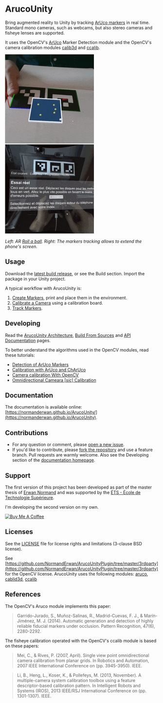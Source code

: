 # ArucoUnity

Bring augmented reality to Unity by tracking [ArUco markers](https://docs.opencv.org/master/d5/dae/tutorial_aruco_detection.html) in real time. Standard mono cameras, such as webcams, but also stereo cameras and fisheye lenses are supported.

It uses the OpenCV's [ArUco](http://docs.opencv.org/master/d9/d6a/group__aruco.html) Marker Detection module and the OpenCV's camera calibration modules [calib3d](http://docs.opencv.org/master/d9/d0c/group__calib3d.html) and [ccalib](http://docs.opencv.org/master/d3/ddc/group__ccalib.html).

![Demo 1](docs/images/ar_roll_a_ball.gif)
![Demo 2](docs/images/extended_phone_screen.gif)

*Left: AR [Roll a ball](https://unity3d.com/fr/learn/tutorials/s/roll-ball-tutorial). Right: The markers tracking allows to extend the phone's screen.*

## Usage

Download the [latest build release](https://github.com/NormandErwan/ArucoUnity/releases), or see the Build section. Import the package in your Unity project.

A typical workflow with ArucoUnity is:

1. [Create Markers](https://normanderwan.github.io/ArucoUnity/articles/create-markers.html), print and place them in the environment.
2. [Calibrate a Camera](https://normanderwan.github.io/ArucoUnity/articles/calibrate-a-camera.html) using a calibration board.
3. [Track Markers](https://normanderwan.github.io/ArucoUnity/articles/track-markers.html).

## Developing

Read the [ArucoUnity Architecture](articles/aruco-unity-architecture.html), [Build From Sources](articles/build-from-sources.html) and [API Documentation](api/ArucoUnity.Calibration.html) pages.

To better understand the algorithms used in the OpenCV modules, read these tutorials:

- [Detection of ArUco Markers](https://docs.opencv.org/3.4/d5/dae/tutorial_aruco_detection.html)
- [Calibration with ArUco and ChArUco](https://docs.opencv.org/3.4/da/d13/tutorial_aruco_calibration.html)
- [Camera calibration With OpenCV](https://docs.opencv.org/3.4/d4/d94/tutorial_camera_calibration.html)
- [Omnidirectional Cameara [*sic*] Calibration](https://docs.opencv.org/3.4/dd/d12/tutorial_omnidir_calib_main.html)

## Documentation

The documentation is available online: [https://normanderwan.github.io/ArucoUnity/](https://normanderwan.github.io/ArucoUnity).

## Contributions

- For any question or comment, please [open a new issue](https://github.com/NormandErwan/ArucoUnity/issues/new).
- If you'd like to contribute, please [fork the repository](https://github.com/NormandErwan/ArucoUnity/fork) and use a feature branch. Pull requests are warmly welcome. Also see the Developing section of the [documentation homepage](https://normanderwan.github.io/ArucoUnity).

## Support

The first version of this project has been developed as part of the master thesis of [Erwan Normand](https://ca.linkedin.com/in/normanderwan) and was supported by the [ÉTS - École de Technologie Supérieure](https://www.etsmtl.ca).

I'm developing the second version on my own.

[![Buy Me A Coffee](https://www.buymeacoffee.com/assets/img/custom_images/white_img.png)](https://www.buymeacoffee.com/h48VU3fny)

## Licenses

See the [LICENSE](https://github.com/NormandErwan/ArucoUnity/blob/master/LICENSE) file for license rights and limitations (3-clause BSD license).

See [https://github.com/NormandErwan/ArucoUnityPlugin/tree/master/3rdparty](https://github.com/NormandErwan/ArucoUnityPlugin/tree/master/3rdparty) for the OpenCV license. ArucoUnity uses the following modules: [aruco](https://github.com/opencv/opencv_contrib/tree/master/modules/aruco), [cablid3d](http://docs.opencv.org/master/d9/d0c/group__calib3d.html), [ccalib](http://docs.opencv.org/master/d3/ddc/group__ccalib.html)

## References

The OpenCV's Aruco module implements this paper:

> Garrido-Jurado, S., Muñoz-Salinas, R., Madrid-Cuevas, F. J., & Marín-Jiménez, M. J. (2014). Automatic generation and detection of highly reliable fiducial markers under occlusion. Pattern Recognition, 47(6), 2280-2292.

The fisheye calibration operated with the OpenCV's ccalib module is based on these papers:

> Mei, C., & Rives, P. (2007, April). Single view point omnidirectional camera calibration from planar grids. In Robotics and Automation, 2007 IEEE International Conference on (pp. 3945-3950). IEEE.

> Li, B., Heng, L., Koser, K., & Pollefeys, M. (2013, November). A multiple-camera system calibration toolbox using a feature descriptor-based calibration pattern. In Intelligent Robots and Systems (IROS), 2013 IEEE/RSJ International Conference on (pp. 1301-1307). IEEE.
